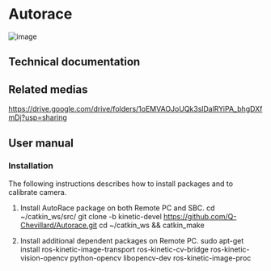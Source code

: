 # Autorace
![image](https://user-images.githubusercontent.com/62595618/145738760-61a1fe0c-c297-4c03-8b36-6aabd3469caa.png)

## Technical documentation

## Related medias
https://drive.google.com/drive/folders/1oEMVAOJoUQk3slDalRYiPA_bhgDXfmDj?usp=sharing

## User manual
### Installation
The following instructions describes how to install packages and to calibrate camera.

1. Install AutoRace package on both Remote PC and SBC.
   cd ~/catkin_ws/src/
   git clone -b kinetic-devel https://github.com/Q-Chevillard/Autorace.git
   cd ~/catkin_ws && catkin_make


2. Install additional dependent packages on Remote PC.
sudo apt-get install ros-kinetic-image-transport ros-kinetic-cv-bridge ros-kinetic-vision-opencv python-opencv libopencv-dev ros-kinetic-image-proc
